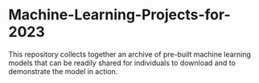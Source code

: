 # Machine-Learning-Projects-for-2023
This repository collects together an archive of pre-built machine learning models that can be readily shared for individuals to download and to demonstrate the model in action.
